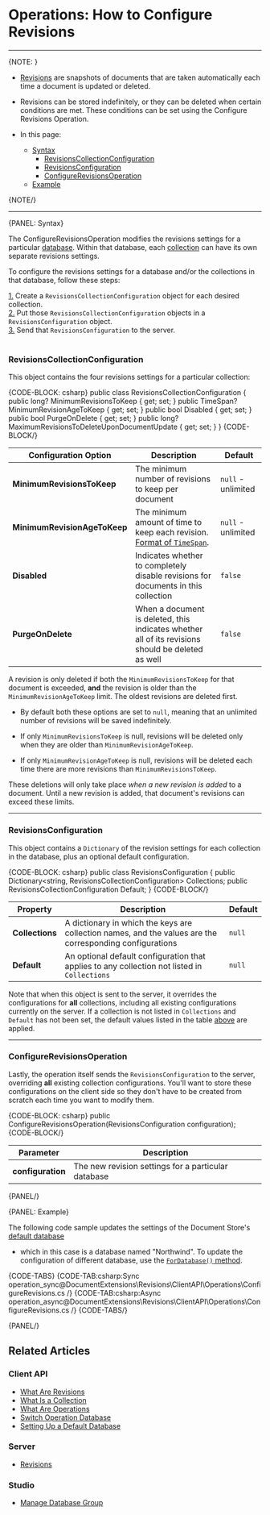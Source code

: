 ﻿# Operations: How to Configure Revisions

---

{NOTE: }

* [Revisions](../../../server/extensions/revisions) are snapshots of documents that are taken automatically each time a 
document is updated or deleted.  

* Revisions can be stored indefinitely, or they can be deleted when certain conditions are met. These conditions can be set 
using the Configure Revisions Operation.  

* In this page:  
  * [Syntax](../../../client-api/operations/revisions/configure-revisions#syntax)  
      * [RevisionsCollectionConfiguration](../../../client-api/operations/revisions/configure-revisions#revisionscollectionconfiguration)  
      * [RevisionsConfiguration](../../../client-api/operations/revisions/configure-revisions#revisionsconfiguration)  
      * [ConfigureRevisionsOperation](../../../client-api/operations/revisions/configure-revisions#configurerevisionsoperation)  
  * [Example](../../../client-api/operations/revisions/configure-revisions#example)  

{NOTE/}

---

{PANEL: Syntax}

The ConfigureRevisionsOperation modifies the revisions settings for a particular [database](../../../studio/database/settings/manage-database-group). 
Within that database, each [collection](../../../client-api/faq/what-is-a-collection) can have its own separate revisions 
settings.  

To configure the revisions settings for a database and/or the collections in that database, follow these steps:  

[1.](../../../client-api/operations/revisions/configure-revisions#revisionscollectionconfiguration) Create a 
`RevisionsCollectionConfiguration` object for each desired collection.  
[2.](../../../client-api/operations/revisions/configure-revisions#revisionsconfiguration) Put those 
`RevisionsCollectionConfiguration` objects in a `RevisionsConfiguration` object.  
[3.](../../../client-api/operations/revisions/configure-revisions#configurerevisionsoperation) Send that 
`RevisionsConfiguration` to the server.  
<br/>
### RevisionsCollectionConfiguration

This object contains the four revisions settings for a particular collection:  

{CODE-BLOCK: csharp}
public class RevisionsCollectionConfiguration
{
    public long? MinimumRevisionsToKeep { get; set; }
    public TimeSpan? MinimumRevisionAgeToKeep { get; set; }
    public bool Disabled { get; set; }
    public bool PurgeOnDelete { get; set; }
    public long? MaximumRevisionsToDeleteUponDocumentUpdate { get; set; }
}
{CODE-BLOCK/}

| Configuration Option | Description | Default |
| - | - | - |
| **MinimumRevisionsToKeep** | The minimum number of revisions to keep per document | `null` - unlimited |
| **MinimumRevisionAgeToKeep** | The minimum amount of time to keep each revision. [Format of `TimeSpan`](https://docs.microsoft.com/en-us/dotnet/api/system.timespan). | `null` - unlimited |
| **Disabled** | Indicates whether to completely disable revisions for documents in this collection | `false` |
| **PurgeOnDelete** | When a document is deleted, this indicates whether all of its revisions should be deleted as well | `false` |

A revision is only deleted if both the `MinimumRevisionsToKeep` for that document is exceeded, **and** the revision is older 
than the `MinimumRevisionAgeToKeep` limit. The oldest revisions are deleted first.  

* By default both these options are set to `null`, meaning that an unlimited number of revisions will be saved 
indefinitely.  

* If only `MinimumRevisionsToKeep` is null, revisions will be deleted only when they are older than 
`MinimumRevisionAgeToKeep`.  

* If only `MinimumRevisionAgeToKeep` is null, revisions will be deleted each time there are more revisions than 
`MinimumRevisionsToKeep`.  

These deletions will only take place _when a new revision is added_ to a document. Until a new revision is added, that 
document's revisions can exceed these limits.  

---

### RevisionsConfiguration

This object contains a `Dictionary` of the revision settings for each collection in the database, plus an optional default 
configuration.  

{CODE-BLOCK: csharp}
public class RevisionsConfiguration
{
        public Dictionary<string, RevisionsCollectionConfiguration> Collections;
        public RevisionsCollectionConfiguration Default;
}
{CODE-BLOCK/}

| Property | Description | Default |
| - | - | - |
| **Collections** | A dictionary in which the keys are collection names, and the values are the corresponding configurations | `null` |
| **Default** | An optional default configuration that applies to any collection not listed in `Collections` | `null` |

Note that when this object is sent to the server, it overrides the configurations for **all** collections, including all existing 
configurations currently on the server. If a collection is not listed in `Collections` and `Default` has not been set, the 
default values listed in the table [above](../../../client-api/operations/revisions/configure-revisions#revisionscollectionconfiguration) 
are applied.  

---

### ConfigureRevisionsOperation

Lastly, the operation itself sends the `RevisionsConfiguration` to the server, overriding **all** existing collection configurations. 
You'll want to store these configurations on the client side so they don't have to be created from scratch each time you want to 
modify them.  

{CODE-BLOCK: csharp}
public ConfigureRevisionsOperation(RevisionsConfiguration configuration);
{CODE-BLOCK/}

| Parameter | Description |
| - | - |
| **configuration** | The new revision settings for a particular database |

{PANEL/}

{PANEL: Example}

The following code sample updates the settings of the Document Store's [default database](../../../client-api/setting-up-default-database) 
- which in this case is a database named "Northwind". To update the configuration of different database, use the 
[`ForDatabase()` method](../../../client-api/operations/how-to/switch-operations-to-a-different-database).

{CODE-TABS}
{CODE-TAB:csharp:Sync operation_sync@DocumentExtensions\Revisions\ClientAPI\Operations\ConfigureRevisions.cs /}
{CODE-TAB:csharp:Async operation_async@DocumentExtensions\Revisions\ClientAPI\Operations\ConfigureRevisions.cs /}
{CODE-TABS/}

{PANEL/}

## Related Articles

### Client API

- [What Are Revisions](../../../client-api/session/revisions/what-are-revisions)
- [What Is a Collection](../../../client-api/faq/what-is-a-collection)
- [What Are Operations](../../../client-api/operations/what-are-operations)
- [Switch Operation Database](../../../client-api/operations/how-to/switch-operations-to-a-different-database)
- [Setting Up a Default Database](../../../client-api/setting-up-default-database)

### Server

- [Revisions](../../../server/extensions/revisions)

### Studio

- [Manage Database Group](../../../studio/database/settings/manage-database-group)

